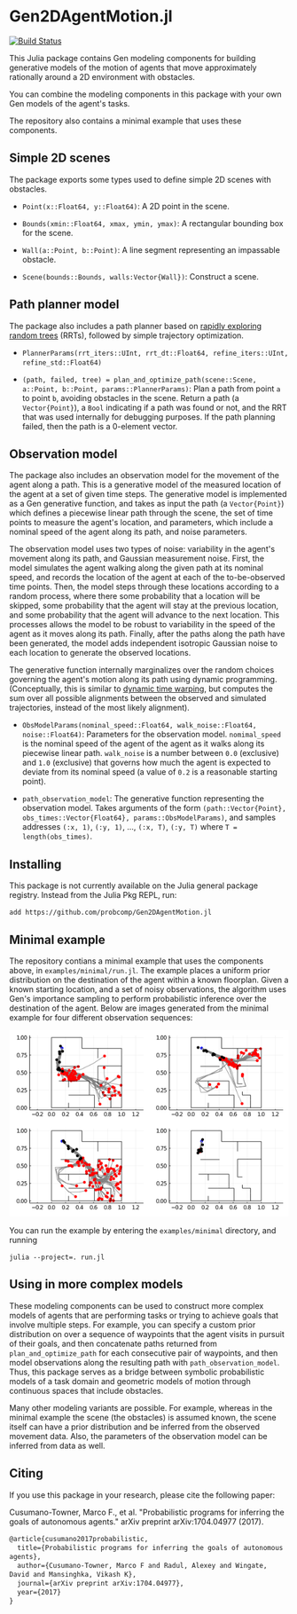 # Gen2DAgentMotion.jl

[![Build Status](https://travis-ci.com/probcomp/Gen2DAgentMotion.jl.svg?branch=master)](https://travis-ci.com/probcomp/Gen2DAgentMotion.jl)


This Julia package contains Gen modeling components for building generative
models of the motion of agents that move approximately rationally around a 2D
environment with obstacles.

You can combine the modeling components in this package with your own Gen
models of the agent's tasks.

The repository also contains a minimal example that uses these components.

## Simple 2D scenes

The package exports some types used to define simple 2D scenes with obstacles.

- `Point(x::Float64, y::Float64)`: A 2D point in the scene.

- `Bounds(xmin::Float64, xmax, ymin, ymax)`: A rectangular bounding box for the scene.

- `Wall(a::Point, b::Point)`: A line segment representing an impassable obstacle.

- `Scene(bounds::Bounds, walls:Vector{Wall})`: Construct a scene.

## Path planner model

The package also includes a path planner based on [rapidly exploring random trees](http://msl.cs.illinois.edu/~lavalle/papers/Lav98c.pdf) (RRTs),
followed by simple trajectory optimization.

- `PlannerParams(rrt_iters::UInt, rrt_dt::Float64, refine_iters::UInt, refine_std::Float64)`

- `(path, failed, tree) = plan_and_optimize_path(scene::Scene, a::Point, b::Point, params::PlannerParams)`: Plan a path from point `a` to point `b`, avoiding obstacles in the scene. Return a path (a `Vector{Point}`), a `Bool` indicating if a path was found or not, and the RRT that was used internally for debugging purposes. If the path planning failed, then the path is a 0-element vector.

## Observation model

The package also includes an observation model for the movement of the agent along a path.
This is a generative model of the measured location of the agent at a set of given time steps.
The generative model is implemented as a Gen generative function, and takes as input
the path (a `Vector{Point}`) which defines a piecewise linear path through the scene,
the set of time points to measure the agent's location,
and parameters, which include a nominal speed of the agent along its path,
and noise parameters.

The observation model uses two types of noise:
variability in the agent's movement along its path, and
Gaussian measurement noise.
First, the model simulates the agent walking along the given path at its nominal speed,
and records the location of the agent at each of the to-be-observed time points.
Then, the model steps through these locations according to a random process, where there some probability that a location will be skipped, some probability that the agent will stay at the previous location, and some probability that the agent will advance to the next location.
This processes allows the model to be robust to variability in the speed of the agent as it moves along its path.
Finally, after the paths along the path have been generated,
the model adds independent isotropic Gaussian noise to each location to generate the observed locations.

The generative function internally marginalizes over the random choices governing the agent's motion along its path using dynamic programming. (Conceptually, this is similar to [dynamic time warping](https://en.wikipedia.org/wiki/Dynamic_time_warping), but computes the sum over all possible alignments between the observed and simulated trajectories, instead of the most likely alignment).

- `ObsModelParams(nominal_speed::Float64, walk_noise::Float64, noise::Float64)`: Parameters for the observation model. `nomimal_speed` is the nominal speed of the agent of the agent as it walks along its piecewise linear path. `walk_noise` is a number between `0.0` (exclusive) and `1.0` (exclusive) that governs how much the agent is expected to deviate from its nominal speed (a value of `0.2` is a reasonable starting point).

- `path_observation_model`: The generative function representing the observation model. Takes arguments of the form `(path::Vector{Point}, obs_times::Vector{Float64}, params::ObsModelParams)`, and samples addresses `(:x, 1)`, `(:y, 1)`, ..., `(:x, T)`, `(:y, T)` where `T = length(obs_times)`.

## Installing

This package is not currently available on the Julia general package registry. Instead from the Julia Pkg REPL, run:
```
add https://github.com/probcomp/Gen2DAgentMotion.jl
```

## Minimal example

The repository contians a minimal example that uses the components above, in `examples/minimal/run.jl`.
The example places a uniform prior distribution on the destination of the agent within a known floorplan.
Given a known starting location, and a set of noisy observations, the algorithm uses Gen's importance sampling
to perform probabilistic inference over the destination of the agent.
Below are images generated from the minimal example for four different observation sequences:

![Inferences from minimal example](/examples/minimal/inferences.png)

You can run the example by entering the `examples/minimal` directory, and running
```
julia --project=. run.jl
```

## Using in more complex models

These modeling components can be used to construct more complex models of agents that are performing tasks or trying to achieve goals that involve multiple steps.
For example, you can specify a custom prior distribution on over a sequence of waypoints that the agent visits in pursuit of their goals, and then concatenate paths returned from `plan_and_optimize_path` for each consecutive pair of waypoints, and then model observations along the resulting path with `path_observation_model`.
Thus, this package serves as a bridge between symbolic probabilistic models of a task domain and geometric models of motion through continuous spaces that include obstacles.

Many other modeling variants are possible. For example, whereas in the minimal example the scene (the obstacles) is assumed known, the scene itself can have a prior distribution and be inferred from the observed movement data.
Also, the parameters of the observation model can be inferred from data as well.

## Citing

If you use this package in your research, please cite the following paper:

Cusumano-Towner, Marco F., et al. "Probabilistic programs for inferring the goals of autonomous agents." arXiv preprint arXiv:1704.04977 (2017).

```
@article{cusumano2017probabilistic,
  title={Probabilistic programs for inferring the goals of autonomous agents},
  author={Cusumano-Towner, Marco F and Radul, Alexey and Wingate, David and Mansinghka, Vikash K},
  journal={arXiv preprint arXiv:1704.04977},
  year={2017}
}
````
